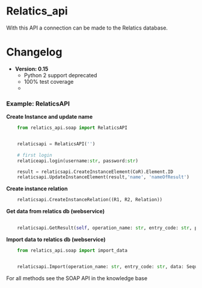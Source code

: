 # Relatics_api

With this API a connection can be made to the Relatics database.

# Changelog

- **Version: 0.15**
    - Python 2 support deprecated
    - 100% test coverage
    - 
    

### Example: RelaticsAPI ###

<b>Create Instance and update name</b>

```python
    from relatics_api.soap import RelaticsAPI


    relaticsapi = RelaticsAPI('')
                 
    # first login
    relaticeapi.login(username:str, password:str)

    result = relaticsapi.CreateInstanceElement(CoR).Element.ID
    relaticsapi.UpdateInstanceElement(result,'name', 'nameOfResult')
```

<b>Create instance relation</b>
```python
    relaticsapi.CreateInstanceRelation((R1, R2, Relation))
```




<b>Get data from relatics db (webservice)</b>
```python
    
    relaticsapi.GetResult(self, operation_name: str, entry_code: str, parameters: str = 'None', retxml: bool = False) -> object


```


<b>Import data to relatics db (webservice)</b>
```python
    from relatics_api.soap import import_data


    relaticsapi.Import(operation_name: str, entry_code: str, data: Sequence[Mapping], retxml=False) -> object


```


For all methods see the SOAP API in the knowledge base